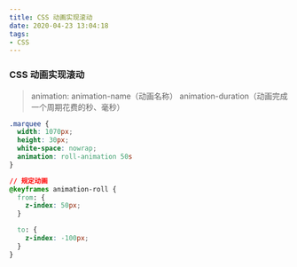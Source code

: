 ```yaml
---
title: CSS 动画实现滚动
date: 2020-04-23 13:04:18
tags:
- CSS
---
```


### CSS 动画实现滚动

> animation: animation-name（动画名称） animation-duration（动画完成一个周期花费的秒、毫秒）

```css
.marquee {
  width: 1070px;
  height: 30px;
  white-space: nowrap;
  animation: roll-animation 50s
}

// 规定动画
@keyframes animation-roll {
  from: {
    z-index: 50px;
  }

  to: {
    z-index: -100px;
  }
}
```
